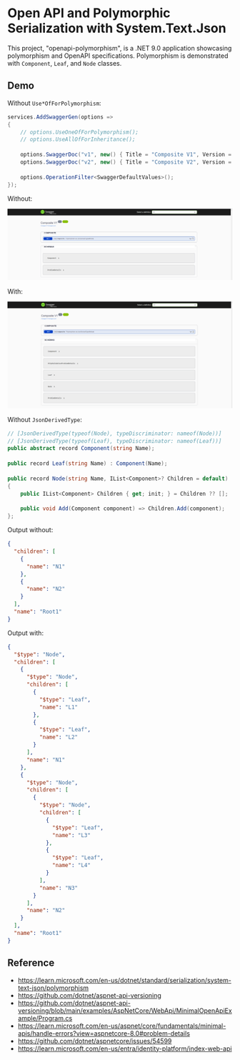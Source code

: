 # Open API and Polymorphic Serialization with System.Text.Json

This project, "openapi-polymorphism", is a .NET 9.0 application showcasing polymorphism and OpenAPI specifications. Polymorphism is demonstrated with `Component`, `Leaf`, and `Node` classes.

## Demo

Without `Use*OfForPolymorphism`:

```csharp
services.AddSwaggerGen(options =>
{
    // options.UseOneOfForPolymorphism();
    // options.UseAllOfForInheritance();

    options.SwaggerDoc("v1", new() { Title = "Composite V1", Version = "v1" });
    options.SwaggerDoc("v2", new() { Title = "Composite V2", Version = "v2" });

    options.OperationFilter<SwaggerDefaultValues>();
});
```

Without:

![with-open-api](./assets/without-openapi.png)

With:

![with-open-api](./assets/with-openapi.png)

Without `JsonDerivedType`:

```csharp
// [JsonDerivedType(typeof(Node), typeDiscriminator: nameof(Node))]
// [JsonDerivedType(typeof(Leaf), typeDiscriminator: nameof(Leaf))]
public abstract record Component(string Name);

public record Leaf(string Name) : Component(Name);

public record Node(string Name, IList<Component>? Children = default) : Component(Name)
{
    public IList<Component> Children { get; init; } = Children ?? [];

    public void Add(Component component) => Children.Add(component);
};
```

Output without:

```json
{
  "children": [
    {
      "name": "N1"
    },
    {
      "name": "N2"
    }
  ],
  "name": "Root1"
}
```

Output with:

```json
{
  "$type": "Node",
  "children": [
    {
      "$type": "Node",
      "children": [
        {
          "$type": "Leaf",
          "name": "L1"
        },
        {
          "$type": "Leaf",
          "name": "L2"
        }
      ],
      "name": "N1"
    },
    {
      "$type": "Node",
      "children": [
        {
          "$type": "Node",
          "children": [
            {
              "$type": "Leaf",
              "name": "L3"
            },
            {
              "$type": "Leaf",
              "name": "L4"
            }
          ],
          "name": "N3"
        }
      ],
      "name": "N2"
    }
  ],
  "name": "Root1"
}
```

## Reference

* <https://learn.microsoft.com/en-us/dotnet/standard/serialization/system-text-json/polymorphism>
* <https://github.com/dotnet/aspnet-api-versioning>
* <https://github.com/dotnet/aspnet-api-versioning/blob/main/examples/AspNetCore/WebApi/MinimalOpenApiExample/Program.cs>
* <https://learn.microsoft.com/en-us/aspnet/core/fundamentals/minimal-apis/handle-errors?view=aspnetcore-8.0#problem-details>
* <https://github.com/dotnet/aspnetcore/issues/54599>
* <https://learn.microsoft.com/en-us/entra/identity-platform/index-web-api>